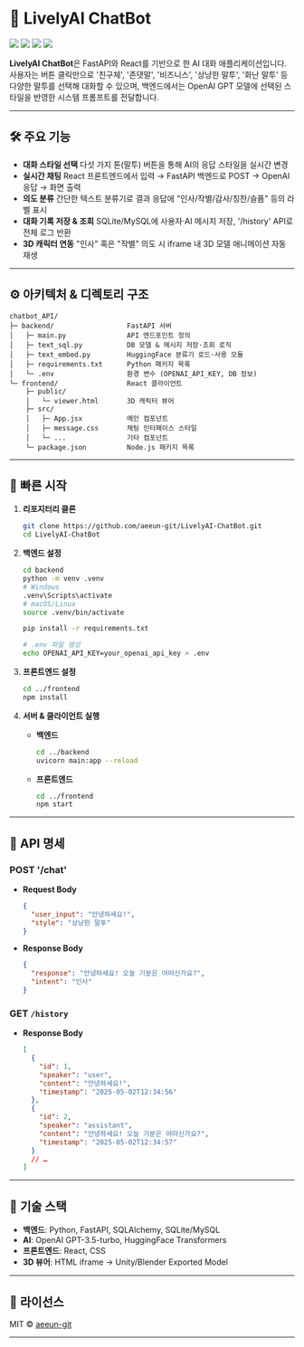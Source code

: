 # 🤖 LivelyAI ChatBot

<img src="https://img.shields.io/badge/Python-3670A0?style=for-the-badge&logo=python&logoColor=white"/> <img src="https://img.shields.io/badge/FastAPI-009688?style=for-the-badge&logo=fastapi&logoColor=white"/> <img src="https://img.shields.io/badge/React-20232A?style=for-the-badge&logo=react&logoColor=61DAFB"/> <img src="https://img.shields.io/badge/OpenAI-412991?style=for-the-badge&logo=openai&logoColor=white"/>

**LivelyAI ChatBot**은 FastAPI와 React를 기반으로 한 AI 대화 애플리케이션입니다.
사용자는 버튼 클릭만으로 '친구체', '존댓말', '비즈니스', '상냥한 말투', '화난 말투' 등 다양한 말투를 선택해 대화할 수 있으며,
백엔드에서는 OpenAI GPT 모델에 선택된 스타일을 반영한 시스템 프롬프트를 전달합니다.

---

## 🛠 주요 기능

* **대화 스타일 선택**
  다섯 가지 톤(말투) 버튼을 통해 AI의 응답 스타일을 실시간 변경
* **실시간 채팅**
  React 프론트엔드에서 입력 → FastAPI 백엔드로 POST → OpenAI 응답 → 화면 출력
* **의도 분류**
  간단한 텍스트 분류기로 결과 응답에 "인사/작별/감사/칭찬/슬픔" 등의 라벨 표시
* **대화 기록 저장 & 조회**
  SQLite/MySQL에 사용자·AI 메시지 저장, '/history' API로 전체 로그 반환
* **3D 캐릭터 연동**
  "인사" 혹은 "작별" 의도 시 iframe 내 3D 모델 애니메이션 자동 재생

---

## ⚙️ 아키텍처 & 디렉토리 구조

```
chatbot_API/
├─ backend/                  FastAPI 서버
│   ├─ main.py               API 엔드포인트 정의
│   ├─ text_sql.py           DB 모델 & 메시지 저장·조회 로직
│   ├─ text_embed.py         HuggingFace 분류기 로드·사용 모듈
│   ├─ requirements.txt      Python 패키지 목록
│   └─ .env                  환경 변수 (OPENAI_API_KEY, DB 정보)
└─ frontend/                 React 클라이언트
    ├─ public/
    │   └─ viewer.html       3D 캐릭터 뷰어
    ├─ src/
    │   ├─ App.jsx           메인 컴포넌트
    │   ├─ message.css       채팅 인터페이스 스타일
    │   └─ ...               기타 컴포넌트
    └─ package.json          Node.js 패키지 목록
```

---

## 🚀 빠른 시작

1. **리포지터리 클론**

   ```bash
   git clone https://github.com/aeeun-git/LivelyAI-ChatBot.git
   cd LivelyAI-ChatBot
   ```

2. **백엔드 설정**

   ```bash
   cd backend
   python -m venv .venv
   # Windows
   .venv\Scripts\activate
   # macOS/Linux
   source .venv/bin/activate

   pip install -r requirements.txt

   # .env 파일 생성
   echo OPENAI_API_KEY=your_openai_api_key > .env
   ```

3. **프론트엔드 설정**

   ```bash
   cd ../frontend
   npm install
   ```

4. **서버 & 클라이언트 실행**

   * **백엔드**

     ```bash
     cd ../backend
     uvicorn main:app --reload
     ```

   * **프론트엔드**

     ```bash
     cd ../frontend
     npm start
     ```

---

## 📡 API 명세

### POST '/chat'

* **Request Body**

  ```json
  {
    "user_input": "안녕하세요!",
    "style": "상냥한 말투"
  }
  ```
* **Response Body**

  ```json
  {
    "response": "안녕하세요! 오늘 기분은 어떠신가요?",
    "intent": "인사"
  }
  ```

### GET `/history`

* **Response Body**

  ```json
  [
    {
      "id": 1,
      "speaker": "user",
      "content": "안녕하세요!",
      "timestamp": "2025-05-02T12:34:56"
    },
    {
      "id": 2,
      "speaker": "assistant",
      "content": "안녕하세요! 오늘 기분은 어떠신가요?",
      "timestamp": "2025-05-02T12:34:57"
    }
    // …
  ]
  ```

---

## 🧰 기술 스택

* **백엔드**: Python, FastAPI, SQLAlchemy, SQLite/MySQL
* **AI**: OpenAI GPT-3.5-turbo, HuggingFace Transformers
* **프론트엔드**: React, CSS
* **3D 뷰어**: HTML iframe → Unity/Blender Exported Model

---

## 📝 라이선스

MIT © [aeeun-git](https://github.com/aeeun-git)

---
